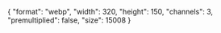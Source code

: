 {
  "format": "webp",
  "width": 320,
  "height": 150,
  "channels": 3,
  "premultiplied": false,
  "size": 15008
}